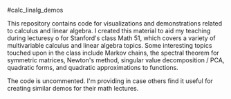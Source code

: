 #calc_linalg_demos

This repository contains code for visualizations and demonstrations related to calculus and linear algebra. I created this material to aid my teaching during lecturesy o for Stanford's
class Math 51, which covers a variety of multivariable calculus and linear algebra topics.
Some interesting topics touched upon in the class include Markov chains, the spectral theorem for symmetric matrices, Newton's method,
singular value decomposition / PCA, quadratic forms, and quadratic approximations to functions.

The code is uncommented. I'm providing in case others find it useful for creating similar demos for their math lectures.
